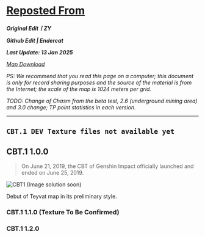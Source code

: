 # [Reposted From](https://docs.qq.com/doc/DZkZiY0RWRmdTb1ZC)

***Original Edit丨ZY***

***Github Edit | Endercat***

***Last Update: 13 Jan 2025***

*[Map Download](https://drive.google.com/drive/folders/1T7Q415_ALVTn4D-dFhH8zEdIAp1XNMio?usp=sharing)*

*PS: We recommend that you read this page on a computer; this document is only for record sharing purposes and the source of the material is from the Internet; the scale of the map is 1024 meters per grid.*

*TODO: Change of Chasm from the beta test, 2.6 (underground mining area) and 3.0 change; TP point statistics in each version.*

---

## `CBT.1 DEV Texture files not available yet`
## CBT.1 1.0.0
> On June 21, 2019, the CBT of Genshin Impact officially launched and ended on June 25, 2019.

![CBT1 (Image solution soon)](https://docimg8.docs.qq.com/image/AgAABV8Nj784_s4QqOZDsKGxBj8DgVLf.png)

Debut of Teyvat map in its preliminary style.

### CBT.1 1.1.0 (Texture To Be Confirmed)
### CBT.1 1.2.0

